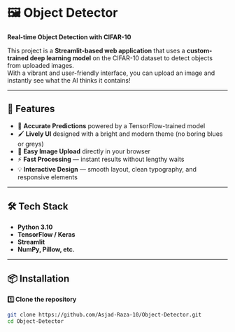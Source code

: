 # 🖼️ Object Detector  
**Real-time Object Detection with CIFAR-10**  

This project is a **Streamlit-based web application** that uses a **custom-trained deep learning model** on the CIFAR-10 dataset to detect objects from uploaded images.  
With a vibrant and user-friendly interface, you can upload an image and instantly see what the AI thinks it contains!  

---

## 🚀 Features
- 🎯 **Accurate Predictions** powered by a TensorFlow-trained model  
- 🖌️ **Lively UI** designed with a bright and modern theme (no boring blues or greys)  
- 📂 **Easy Image Upload** directly in your browser  
- ⚡ **Fast Processing** — instant results without lengthy waits  
- 💡 **Interactive Design** — smooth layout, clean typography, and responsive elements  

---

## 🛠️ Tech Stack
- **Python 3.10**
- **TensorFlow / Keras**
- **Streamlit**
- **NumPy, Pillow, etc.**

---

## 📦 Installation

**1️⃣ Clone the repository**
```bash
git clone https://github.com/Asjad-Raza-10/Object-Detector.git
cd Object-Detector
